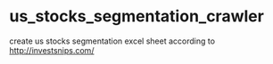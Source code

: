 # us_stocks_segmentation_crawler
create us stocks segmentation excel sheet according to http://investsnips.com/
